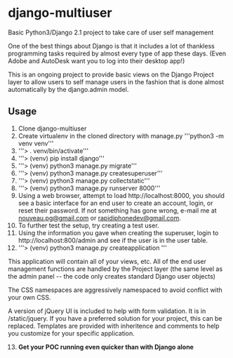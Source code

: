 # django-multiuser
Basic Python3/Django 2.1 project to take care of user self management

One of the best things about Django is that it includes a lot of thankless programming tasks required by almost every type of app these days. (Even Adobe and AutoDesk want you to log into their desktop app!)

This is an ongoing project to provide basic views on the Django Project layer to allow users to self manage users in the fashion that is done almost automatically by the django.admin model.

## Usage
1. Clone django-multiuser
2. Create virtualenv in the cloned directory with manage.py '''python3 -m venv venv'''
3. '''> . venv/bin/activate'''
4. '''> (venv) pip install django'''
5. '''> (venv) python3 manage.py migrate'''
6. '''> (venv) python3 manage.py createsuperuser'''
7. '''> (venv) python3 manage.py collectstatic'''
8. '''> (venv) python3 manage.py runserver 8000'''
9. Using a web browser, attempt to load http://localhost:8000, you should see a basic interface for an end user to create an account, login, or reset their password. If not something has gone wrong, e-mail me at nouveau.pg@gmail.com or rapidiphonedev@gmail.com.
10. To further test the setup, try creating a test user.
11. Using the information you gave when creating the superuser, login to http://localhost:800/admin and see if the user is in the user table.
12. '''> (venv) python3 manage.py createapplication <yourapp>'''

This application will contain all of your views, etc. All of the end user management functions are handled by the Project layer (the same level as the admin panel -- the code only creates standard Django user objects)

The CSS namespaces are aggressively namespaced to avoid conflict with your own CSS.

A version of jQuery UI is included to help with form validation. It is in /static/jquery. If you have a preferred solution for your project, this can be replaced. Templates are provided with inheritence and comments to help you customize for your specific application.


13. **Get your POC running even quicker than with Django alone**
